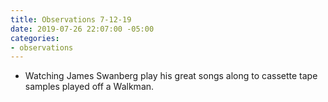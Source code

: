 ```yaml
---
title: Observations 7-12-19
date: 2019-07-26 22:07:00 -05:00
categories:
- observations
---
```


- Watching James Swanberg play his great songs along to cassette tape samples played off a Walkman.